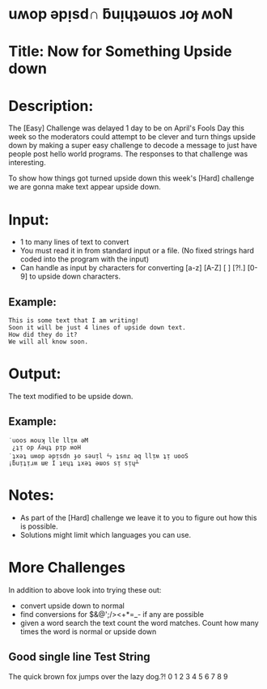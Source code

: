 # uʍop ǝpᴉsd∩ ƃuᴉɥʇǝɯos ɹoɟ ʍoN
<div class="md"><h1>Title: Now for Something Upside down</h1>
<h1>Description:</h1>
<p>The [Easy] Challenge was delayed 1 day to be on April's Fools Day this week so the moderators could attempt to be clever and turn things upside down by making a super easy challenge to decode a message to just have people post hello world programs. The responses to that challenge was interesting.</p>
<p>To show how things got turned upside down this week's [Hard] challenge we are gonna make text appear upside down.</p>
<h1>Input:</h1>
<ul>
<li>1 to many lines of text to convert</li>
<li>You must read it in from standard input or a file. (No fixed strings hard coded into the program with the input)</li>
<li>Can handle as input by characters for converting [a-z] [A-Z] [ ] [?!.] [0-9] to upside down characters.</li>
</ul>
<h2>Example:</h2>
<pre><code>This is some text that I am writing!
Soon it will be just 4 lines of upside down text.
How did they do it? 
We will all know soon.
</code></pre>
<h1>Output:</h1>
<p>The text modified to be upside down.</p>
<h2>Example:</h2>
<pre><code>˙uoos ʍouʞ llɐ llᴉʍ ǝM
 ¿ʇᴉ op ʎǝɥʇ pᴉp ʍoH
˙ʇxǝʇ uʍop ǝpᴉsdn ɟo sǝuᴉl ㄣ ʇsnɾ ǝq llᴉʍ ʇᴉ uooS
¡ƃuᴉʇᴉɹʍ ɯɐ I ʇɐɥʇ ʇxǝʇ ǝɯos sᴉ sᴉɥ┴
</code></pre>
<h1>Notes:</h1>
<ul>
<li>As part of the [Hard] challenge we leave it to you to figure out how this is possible.</li>
<li>Solutions might limit which languages you can use.</li>
</ul>
<h1>More Challenges</h1>
<p>In addition to above look into trying these out:</p>
<ul>
<li>convert upside down to normal</li>
<li>find conversions for $&amp;@';/&gt;&lt;+*=_- if any are possible</li>
<li>given a word search the text count the word matches. Count how many times the word is normal or upside down</li>
</ul>
<h2>Good single line Test String</h2>
<p>The quick brown fox jumps over the lazy dog.?! 0 1 2 3 4 5 6 7 8 9 </p>
</div>
